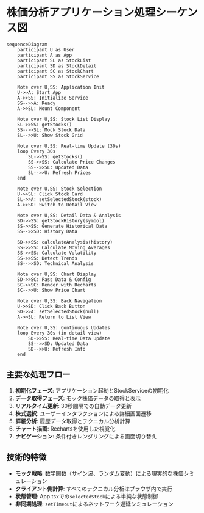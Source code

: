 # 株価分析アプリケーション処理シーケンス図

```mermaid
sequenceDiagram
    participant U as User
    participant A as App
    participant SL as StockList
    participant SD as StockDetail
    participant SC as StockChart
    participant SS as StockService
    
    Note over U,SS: Application Init
    U->>A: Start App
    A->>SS: Initialize Service
    SS-->>A: Ready
    A->>SL: Mount Component
    
    Note over U,SS: Stock List Display
    SL->>SS: getStocks()
    SS-->>SL: Mock Stock Data
    SL-->>U: Show Stock Grid
    
    Note over U,SS: Real-time Update (30s)
    loop Every 30s
        SL->>SS: getStocks()
        SS->>SS: Calculate Price Changes
        SS-->>SL: Updated Data
        SL-->>U: Refresh Prices
    end
    
    Note over U,SS: Stock Selection
    U->>SL: Click Stock Card
    SL->>A: setSelectedStock(stock)
    A->>SD: Switch to Detail View
    
    Note over U,SS: Detail Data & Analysis
    SD->>SS: getStockHistory(symbol)
    SS->>SS: Generate Historical Data
    SS-->>SD: History Data
    
    SD->>SS: calculateAnalysis(history)
    SS->>SS: Calculate Moving Averages
    SS->>SS: Calculate Volatility
    SS->>SS: Detect Trends
    SS-->>SD: Technical Analysis
    
    Note over U,SS: Chart Display
    SD->>SC: Pass Data & Config
    SC->>SC: Render with Recharts
    SC-->>U: Show Price Chart
    
    Note over U,SS: Back Navigation
    U->>SD: Click Back Button
    SD->>A: setSelectedStock(null)
    A->>SL: Return to List View
    
    Note over U,SS: Continuous Updates
    loop Every 30s (in detail view)
        SD->>SS: Real-time Data Update
        SS-->>SD: Updated Data
        SD-->>U: Refresh Info
    end
```

## 主要な処理フロー

1. **初期化フェーズ**: アプリケーション起動とStockServiceの初期化
2. **データ取得フェーズ**: モック株価データの取得と表示
3. **リアルタイム更新**: 30秒間隔での自動データ更新
4. **株式選択**: ユーザーインタラクションによる詳細画面遷移
5. **詳細分析**: 履歴データ取得とテクニカル分析計算
6. **チャート描画**: Rechartsを使用した視覚化
7. **ナビゲーション**: 条件付きレンダリングによる画面切り替え

## 技術的特徴

- **モック戦略**: 数学関数（サイン波、ランダム変動）による現実的な株価シミュレーション
- **クライアント側計算**: すべてのテクニカル分析はブラウザ内で実行
- **状態管理**: App.tsxでの`selectedStock`による単純な状態制御
- **非同期処理**: `setTimeout`によるネットワーク遅延シミュレーション